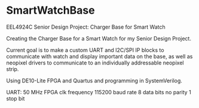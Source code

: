 # SmartWatchBase
EEL4924C Senior Design Project: Charger Base for Smart Watch


Creating the Charger Base for a Smart Watch for my Senior Design Project.

Current goal is to make a custom UART and I2C/SPI IP blocks to communicate with watch and display important data on the base,
as well as neopixel drivers to communicate to an individually addressable neopixel strip.

Using DE10-Lite FPGA and Quartus and programming in SystemVerilog.

UART:
50 MHz FPGA clk frequency
115200 baud rate
8 data bits
no parity
1 stop bit


